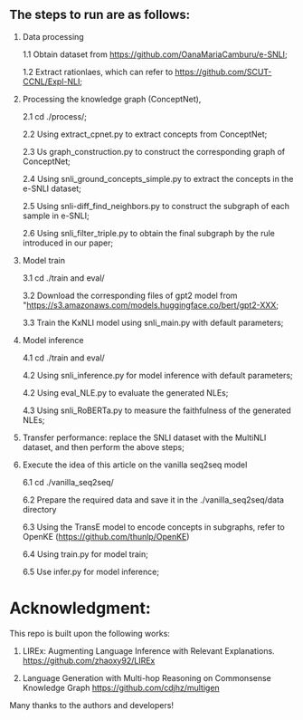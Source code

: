 ## The steps to run are as follows:

1. Data processing

    1.1 Obtain dataset from https://github.com/OanaMariaCamburu/e-SNLI;
        
    1.2 Extract rationlaes, which can refer to https://github.com/SCUT-CCNL/Expl-NLI;

2. Processing the knowledge graph (ConceptNet),
    
    2.1 cd ./process/;
    
    2.2 Using extract_cpnet.py to extract concepts from ConceptNet;
    
    2.3 Us graph_construction.py to construct the corresponding graph of ConceptNet;
    
    2.4 Using snli_ground_concepts_simple.py to extract the concepts in the e-SNLI dataset;
    
    2.5 Using snli-diff_find_neighbors.py to construct the subgraph of each sample in e-SNLI;
    
    2.6 Using snli_filter_triple.py to obtain the final subgraph by the rule introduced in our paper;
    
3. Model train

    3.1 cd ./train and eval/
    
    3.2 Download the corresponding files of gpt2 model from "https://s3.amazonaws.com/models.huggingface.co/bert/gpt2-XXX;
    
    3.3 Train the KxNLI model using snli_main.py with default parameters;
    
4. Model inference

    4.1 cd ./train and eval/
    
    4.2 Using snli_inference.py for model inference with default parameters;
    
    4.2 Using eval_NLE.py to evaluate the generated NLEs;
    
    4.3 Using snli_RoBERTa.py to measure the faithfulness of the generated NLEs;
    
5. Transfer performance: replace the SNLI dataset with the MultiNLI dataset, and then perform the above steps;
6. Execute the idea of this article on the vanilla seq2seq model

    6.1 cd ./vanilla_seq2seq/
    
    6.2 Prepare the required data and save it in the ./vanilla_seq2seq/data directory
    
    6.3 Using the TransE model to encode concepts in subgraphs, refer to OpenKE (https://github.com/thunlp/OpenKE)
    
    6.4 Using train.py for model train;
    
    6.5 Use infer.py for model inference;

# Acknowledgment:

This repo is built upon the following works:

1.  LIREx: Augmenting Language Inference with Relevant Explanations.
https://github.com/zhaoxy92/LIREx

2. Language Generation with Multi-hop Reasoning on Commonsense Knowledge Graph
https://github.com/cdjhz/multigen

Many thanks to the authors and developers!
